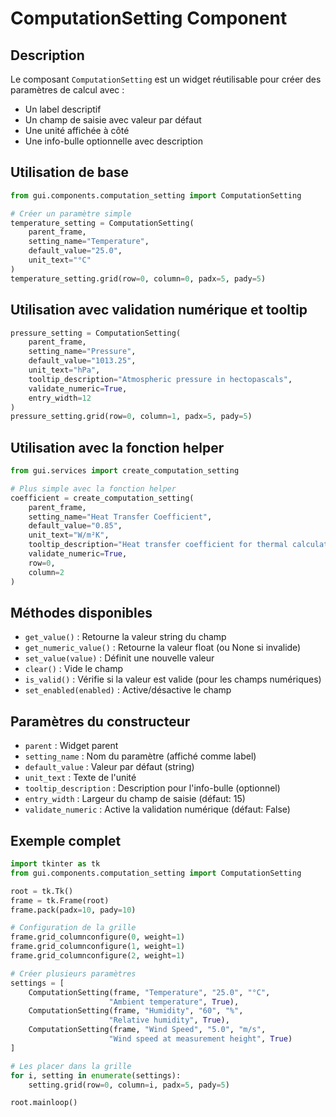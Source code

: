 # ComputationSetting Component

## Description
Le composant `ComputationSetting` est un widget réutilisable pour créer des paramètres de calcul avec :
- Un label descriptif
- Un champ de saisie avec valeur par défaut
- Une unité affichée à côté
- Une info-bulle optionnelle avec description

## Utilisation de base

```python
from gui.components.computation_setting import ComputationSetting

# Créer un paramètre simple
temperature_setting = ComputationSetting(
    parent_frame,
    setting_name="Temperature",
    default_value="25.0",
    unit_text="°C"
)
temperature_setting.grid(row=0, column=0, padx=5, pady=5)
```

## Utilisation avec validation numérique et tooltip

```python
pressure_setting = ComputationSetting(
    parent_frame,
    setting_name="Pressure",
    default_value="1013.25",
    unit_text="hPa",
    tooltip_description="Atmospheric pressure in hectopascals",
    validate_numeric=True,
    entry_width=12
)
pressure_setting.grid(row=0, column=1, padx=5, pady=5)
```

## Utilisation avec la fonction helper

```python
from gui.services import create_computation_setting

# Plus simple avec la fonction helper
coefficient = create_computation_setting(
    parent_frame,
    setting_name="Heat Transfer Coefficient",
    default_value="0.85",
    unit_text="W/m²K",
    tooltip_description="Heat transfer coefficient for thermal calculations",
    validate_numeric=True,
    row=0,
    column=2
)
```

## Méthodes disponibles

- `get_value()` : Retourne la valeur string du champ
- `get_numeric_value()` : Retourne la valeur float (ou None si invalide)
- `set_value(value)` : Définit une nouvelle valeur
- `clear()` : Vide le champ
- `is_valid()` : Vérifie si la valeur est valide (pour les champs numériques)
- `set_enabled(enabled)` : Active/désactive le champ

## Paramètres du constructeur

- `parent` : Widget parent
- `setting_name` : Nom du paramètre (affiché comme label)
- `default_value` : Valeur par défaut (string)
- `unit_text` : Texte de l'unité 
- `tooltip_description` : Description pour l'info-bulle (optionnel)
- `entry_width` : Largeur du champ de saisie (défaut: 15)
- `validate_numeric` : Active la validation numérique (défaut: False)

## Exemple complet

```python
import tkinter as tk
from gui.components.computation_setting import ComputationSetting

root = tk.Tk()
frame = tk.Frame(root)
frame.pack(padx=10, pady=10)

# Configuration de la grille
frame.grid_columnconfigure(0, weight=1)
frame.grid_columnconfigure(1, weight=1)
frame.grid_columnconfigure(2, weight=1)

# Créer plusieurs paramètres
settings = [
    ComputationSetting(frame, "Temperature", "25.0", "°C", 
                      "Ambient temperature", True),
    ComputationSetting(frame, "Humidity", "60", "%", 
                      "Relative humidity", True),
    ComputationSetting(frame, "Wind Speed", "5.0", "m/s", 
                      "Wind speed at measurement height", True)
]

# Les placer dans la grille
for i, setting in enumerate(settings):
    setting.grid(row=0, column=i, padx=5, pady=5)

root.mainloop()
```
